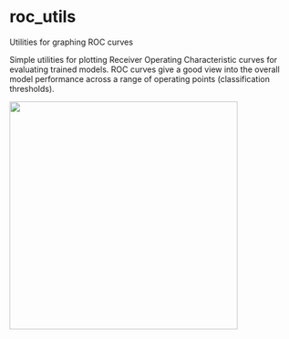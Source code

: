# roc_utils
Utilities for graphing ROC curves

Simple utilities for plotting Receiver Operating Characteristic curves for evaluating trained models. ROC curves give a good
view into the overall model performance across a range of operating points (classification thresholds).

<image src="https://github.com/kinetic-cipher/roc_utils/blob/master/roc_comparison.png" width ="400">
